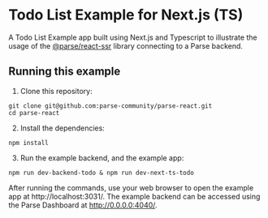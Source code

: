 # Todo List Example for Next.js (TS)

A Todo List Example app built using Next.js and Typescript to illustrate the usage of the [@parse/react-ssr](https://github.com/parse-community/parse-react/tree/master/packages/parse-react-ssr) library connecting to a Parse backend.

## Running this example

1. Clone this repository:

```shell
git clone git@github.com:parse-community/parse-react.git
cd parse-react
```

2. Install the dependencies:

```shell
npm install
```

3. Run the example backend, and the example app:

```shell
npm run dev-backend-todo & npm run dev-next-ts-todo
```

After running the commands, use your web browser to open the example app at http://localhost:3031/. The example backend can be accessed using the Parse Dashboard at http://0.0.0.0:4040/.

